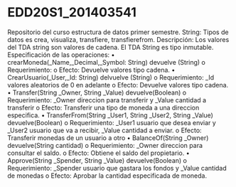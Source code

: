 # EDD20S1_201403541
Repositorio del curso estructura de datos primer semestre.
String: Tipos de datos es crea, visualiza, transfiere, transfierefrom. 
Descripción: Los valores del TDA string son valores de cadena. El TDA String es tipo inmutable.
Especificación de las operaciones:
•	crearMoneda(_Name,_Decimal,_Symbol: String) devuelve (String)
   o	Requerimiento: 
   o	Efecto: Devuelve valores tipo cadena.
•	CrearUsuario(_User,_Id: String) delvuelve (String)
   o	Requerimiento: _Id valores aleatorios de 0 en adelante 
   o	Efecto: Devuelve valores tipo cadena.
•	Transfer(String _Owner, String _Value) devuelve(Boolean)
   o	Requerimiento: _Owner direccion para transferir y _Value cantidad a transferir
   o	Efecto: Transferir una tipo de moneda a una direccion especifica.
•	TransferFrom(String _User1, String _User2, String _Value) devuelve(Boolean)
   o	Requerimiento: _User1 usuario que desea enviar y _User2 usuario que va a recibir, _Value cantidad a enviar.
   o	Efecto: Transferir monedas de un usuario a otro
•	BalanceOf(String _Owner) devuelve(String cantidad)
   o	Requerimiento:  _Owner direccion para consultar el saldo.
   o	Efecto: Obtiene el saldo del propietario.
•	Approve(String _Spender, String _Value) devuelve(Boolean)
   o	Requerimiento: _Spender usuario que gastara los fondos y _Value cantidad de monedas
   o	Efecto: Aprobar la cantidad especificada de moneda.
